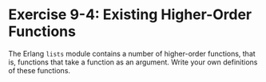 # Exercise 9-4: Existing Higher-Order Functions

The Erlang `lists` module contains a number of higher-order functions, that is, functions that take a function as an argument. Write your own definitions of these functions.